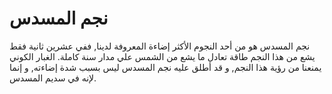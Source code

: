 # نجم المسدس

نجم المسدس هو من أحد النجوم الأكثر إضاءة المعروفة لدينا, ففي عشرين ثانية فقط يشع
من هذا النجم طاقة تعادل ما يشع من الشمس علي مدار سنة كاملة. الغبار الكوني يمنعنا
من رؤية هذا النجم, و قد أطلق عليه نجم المسدس ليس بسبب شدة إضاءته, و إنما لإنه في
سديم المسدس.
